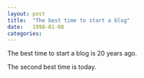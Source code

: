 ```yaml
---
layout: post
title:  "The best time to start a blog"
date:   1998-01-08
categories: 
---
```

The best time to start a blog is 20 years ago.

The second best time is today.